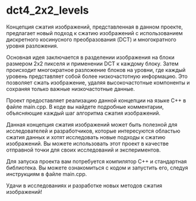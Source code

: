 # dct4_2x2_levels

Концепция сжатия изображений, представленная в данном проекте, предлагает новый подход к сжатию изображений с использованием дискретного косинусного преобразования (DCT) и многократного уровня разложения.

Основная идея заключается в разделении изображения на блоки размером 2x2 пикселя и применении DCT к каждому блоку. Затем происходит многократное разложение блоков на уровни, где каждый уровень представляет собой более низкочастотную информацию. Это позволяет сжать изображение, удаляя высокочастотные компоненты и сохраняя только важные низкочастотные данные.

Проект предоставляет реализацию данной концепции на языке C++ в файле main.cpp. В коде вы найдете подробные комментарии, объясняющие каждый шаг алгоритма сжатия изображений.

Данная концепция сжатия изображений может быть полезной для исследователей и разработчиков, которые интересуются областью сжатия данных и хотят исследовать новые подходы к сжатию изображений. Вы можете использовать этот проект в качестве отправной точки для своих исследований и экспериментов.

Для запуска проекта вам потребуется компилятор C++ и стандартная библиотека. Вы можете ознакомиться с кодом и запустить его, следуя инструкциям в файле main.cpp.

Удачи в исследованиях и разработке новых методов сжатия изображений!
